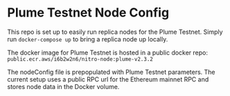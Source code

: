 # Plume Testnet Node Config

This repo is set up to easily run replica nodes for the Plume Testnet. Simply run `docker-compose up` to bring a replica node up locally.

The docker image for Plume Testnet is hosted in a public docker repo: `public.ecr.aws/i6b2w2n6/nitro-node:plume-v2.3.2`

The nodeConfig file is prepopulated with Plume Testnet parameters. The current setup uses a public RPC url for the Ethereum mainnet RPC and stores node data in the Docker volume.
